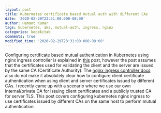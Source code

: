 ```yaml
---
layout: post
title: Kubernetes certificate based mutual auth with different CAs
date: '2020-02-29T23:31:00.000-08:00'
author: Hemant Kumar
tags: kubernetes, aks, mutual-auth, ingress, nginx
categories: kodekitab
comments: true
modified_time: '2020-02-29T23:31:00.000-08:00'
---
```


Configuring certificate based mutual authentication in Kubernetes using nginx ingress controller is explained in [this](https://medium.com/@awkwardferny/configuring-certificate-based-mutual-authentication-with-kubernetes-ingress-nginx-20e7e38fdfca) post, however the post assumes that the certificates used for validating the client and the server are issued by the same CA (Certificate Authority). The [nginx ingress controller docs](https://kubernetes.github.io/ingress-nginx/examples/auth/client-certs/) also do not make it absolutely clear how to configure client certificate authentication when using client and server certificates issued by different CAs. I recently came up with a scenario where we use our own internal/private CA for issuing client certificates and a publicly trusted CA for server TLS. This post covers configuring kubernetes nginx ingress to use certificates issued by different CAs on the same host to perform mutual authentication.

